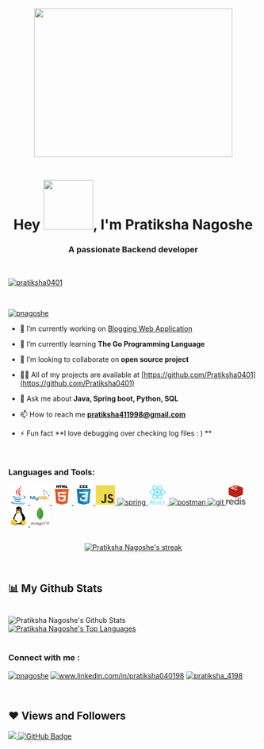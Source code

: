 <h1 align="center"><img src="https://cdn.dribbble.com/users/2131993/screenshots/15641588/media/0ced4fa58f04d8c855c082d8c8738eb1.png?compress=1&resize=400x300" width="400" height="300"></h1>
<h1 align="center">Hey <img src="https://raw.githubusercontent.com/MartinHeinz/MartinHeinz/master/wave.gif" width="100" height="100">, I'm Pratiksha Nagoshe</h1>
<h3 align="center">A passionate Backend developer</h3>
<br/>

<p align="left"> <a href="https://github.com/ryo-ma/github-profile-trophy"><img src="https://github-profile-trophy.vercel.app/?username=pratiksha0401" alt="pratiksha0401" /></a> </p>
<br/>

<p align="left"> <a href="https://twitter.com/pnagoshe" target="blank"><img src="https://img.shields.io/twitter/follow/pnagoshe?logo=twitter&style=for-the-badge" alt="pnagoshe" /></a> </p>

- 🔭 I’m currently working on [Blogging Web Application](https://github.com/Pratiksha0401/Blogging_Web_Application)

- 🌱 I’m currently learning **The Go Programming Language**

- 👯 I’m looking to collaborate on **open source project**

- 👨‍💻 All of my projects are available at [https://github.com/Pratiksha0401](https://github.com/Pratiksha0401)

- 💬 Ask me about **Java, Spring boot, Python, SQL**

- 📫 How to reach me **pratiksha411998@gmail.com**

- ⚡ Fun fact **I love debugging over checking log files   : ) **

<br/>


<h3 align="left">Languages and Tools:</h3>
<p align="left">
  <a href="https://www.java.com" target="_blank" rel="noreferrer"> <img src="https://raw.githubusercontent.com/devicons/devicon/master/icons/java/java-original.svg" alt="java" width="40" height="40"/> </a> 
  <a href="https://www.mysql.com/" target="_blank" rel="noreferrer"> <img src="https://raw.githubusercontent.com/devicons/devicon/master/icons/mysql/mysql-original-wordmark.svg" alt="mysql" width="40" height="40"/> </a> 
  <!-- <a href="https://aws.amazon.com" target="_blank" rel="noreferrer"> <img src="https://raw.githubusercontent.com/devicons/devicon/master/icons/amazonwebservices/amazonwebservices-original-wordmark.svg" alt="aws" width="40" height="40"/> </a> -->
  <a href="https://www.w3.org/html/" target="_blank" rel="noreferrer"> <img src="https://raw.githubusercontent.com/devicons/devicon/master/icons/html5/html5-original-wordmark.svg" alt="html5" width="40" height="40"/> </a> 
  <a href="https://www.w3schools.com/css/" target="_blank" rel="noreferrer"> <img src="https://raw.githubusercontent.com/devicons/devicon/master/icons/css3/css3-original-wordmark.svg" alt="css3" width="40" height="40"/> </a>  
  <a href="https://developer.mozilla.org/en-US/docs/Web/JavaScript" target="_blank" rel="noreferrer"> <img src="https://raw.githubusercontent.com/devicons/devicon/master/icons/javascript/javascript-original.svg" alt="javascript" width="40" height="40"/> </a>
   <a href="https://spring.io/" target="_blank" rel="noreferrer"> <img src="https://www.vectorlogo.zone/logos/springio/springio-icon.svg" alt="spring" width="40" height="40"/> </a>
  <a href="https://reactjs.org/" target="_blank" rel="noreferrer"> <img src="https://raw.githubusercontent.com/devicons/devicon/master/icons/react/react-original-wordmark.svg" alt="react" width="40" height="40"/> </a>
  <a href="https://postman.com" target="_blank" rel="noreferrer"> <img src="https://www.vectorlogo.zone/logos/getpostman/getpostman-icon.svg" alt="postman" width="40" height="40"/> </a>
  <a href="https://git-scm.com/" target="_blank" rel="noreferrer"> <img src="https://www.vectorlogo.zone/logos/git-scm/git-scm-icon.svg" alt="git" width="40" height="40"/> </a> 
  <a href="https://redis.io" target="_blank" rel="noreferrer"> <img src="https://raw.githubusercontent.com/devicons/devicon/master/icons/redis/redis-original-wordmark.svg" alt="redis" width="40" height="40"/> </a> 
  <!--<a href="https://www.jenkins.io" target="_blank" rel="noreferrer"> <img src="https://www.vectorlogo.zone/logos/jenkins/jenkins-icon.svg" alt="jenkins" width="40" height="40"/> </a> -->
  <a href="https://www.linux.org/" target="_blank" rel="noreferrer"> <img src="https://raw.githubusercontent.com/devicons/devicon/master/icons/linux/linux-original.svg" alt="linux" width="40" height="40"/> </a> 
  <a href="https://www.mongodb.com/" target="_blank" rel="noreferrer"> <img src="https://raw.githubusercontent.com/devicons/devicon/master/icons/mongodb/mongodb-original-wordmark.svg" alt="mongodb" width="40" height="40"/> </a> 

<br/>
<br/>

<p align="center">
    <a href="https://github.com/Pratiksha0401/github-readme-streak-stats">
        <img title="🔥 Get streak stats for your profile at git.io/streak-stats" alt="Pratiksha Nagoshe's streak" src="https://github-readme-streak-stats.herokuapp.com/?user=pratiksha0401&theme=black-ice&hide_border=true&stroke=0000&background=060A0CD0"/>
    </a>
</p>
<br/>

## 📊 My Github Stats

  <br/>
    <a href="https://github.com/Pratiksha0401/github-readme-stats"><img alt="Pratiksha Nagoshe's Github Stats" src="https://github-readme-stats.vercel.app/api?username=Pratiksha0401&show_icons=true&count_private=true&theme=react&hide_border=true&bg_color=0D1117" align="left"/></a> <br/>
  <a href="https://github.com/Pratiksha0401/github-readme-stats"><img alt="Pratiksha Nagoshe's Top Languages" src="https://github-readme-stats.vercel.app/api/top-langs?username=pratiksha0401&langs_count=8&count_private=true&layout=compact&theme=react&hide_border=true&bg_color=0D1117" /></a>

<br/>
<br/>
<h3 align="left">Connect with me : </h3>
<p align="left">
<a href="https://twitter.com/pnagoshe" target="blank"><img align="center" src="https://raw.githubusercontent.com/rahuldkjain/github-profile-readme-generator/master/src/images/icons/Social/twitter.svg" alt="pnagoshe" height="30" width="40" /></a>
<a href="https://www.linkedin.com/in/pratiksha-nagoshe411998/" target="blank"><img align="center" src="https://raw.githubusercontent.com/rahuldkjain/github-profile-readme-generator/master/src/images/icons/Social/linked-in-alt.svg" alt="www.linkedin.com/in/pratiksha040198" height="30" width="40" /></a>
<a href="https://instagram.com/pratiksha_4198" target="blank"><img align="center" src="https://raw.githubusercontent.com/rahuldkjain/github-profile-readme-generator/master/src/images/icons/Social/instagram.svg" alt="pratiksha_4198" height="30" width="40" /></a>
</p>

<br/>

## ❤ Views and Followers
<a href="https://github.com/Pratiksha0401/github-profile-views-counter">
    <img src="https://komarev.com/ghpvc/?username=Pratiksha0401">
</a>
<a href="https://github.com/Pratiksha0401?tab=followers"><img src="https://img.shields.io/github/followers/Pratiksha0401?label=Followers&style=social" alt="GitHub Badge"></a>

